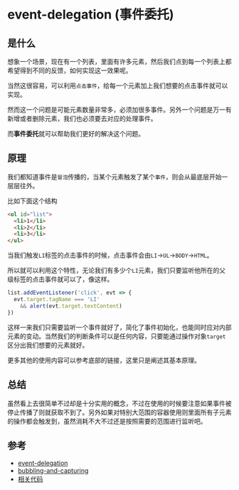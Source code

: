 # event-delegation (事件委托)

## 是什么

想象一个场景，现在有一个列表，里面有许多元素，然后我们点到每一个列表上都希望得到不同的反馈，如何实现这一效果呢。

当然这很容易，可以利用`点击事件`，给每一个元素加上我们想要的点击事件就可以实现。

然而这一个问题是可能元素数量非常多，必须加很多事件。另外一个问题是万一有新增或者删除元素，我们也必须要去对应的处理事件。

而**事件委托**就可以帮助我们更好的解决这个问题。

## 原理

我们都知道事件是`冒泡`传播的，当某个元素触发了某个`事件`，则会从最底层开始一层层往外。

比如下面这个结构

```html
<ul id="list">
  <li>1</li>
  <li>2</li>
  <li>3</li>
</ul>
```

当我们触发`LI`标签的点击事件的时候，点击事件会由`LI`->`UL`->`BODY`->`HTML`。

所以就可以利用这个特性，无论我们有多少个`LI`元素，我们只要监听他所在的父级标签的点击事件就可以了，像这样。

```js
list.addEventListener('click', evt => {
  evt.target.tagName === 'LI' 
    && alert(evt.target.textContent)
})
```

这样一来我们只需要监听一个事件就好了，简化了事件初始化，也能同时应对内部元素的变动。当然我们的判断条件可以是任何内容，只要能通过操作对象`target`区分出我们想要的元素就好。

更多其他的使用内容可以参考底部的链接，这里只是阐述其基本原理。

## 总结

虽然看上去很简单不过却是十分实用的概念，不过在使用的时候要注意如果事件被停止传播了则就获取不到了。另外如果对特别大范围的容器使用则里面所有子元素的操作都会触发到，虽然消耗不大不过还是按照需要的范围进行监听吧。

## 参考

- [event-delegation](https://javascript.info/event-delegation)
- [bubbling-and-capturing](https://javascript.info/bubbling-and-capturing)
- [相关代码](../../code/HTML/event-delegation.html)